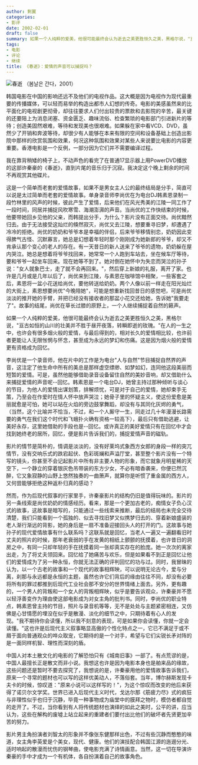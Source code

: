 ```yaml
---
author: 剩翼
categories:
- 影评
date: 2002-02-01
draft: false
summary: 如果一个人纯粹的爱美，他很可能最终会认为逝去之美更胜恒久之美，黑格尔说，"亘古如恒的山川的壮美并不胜于昼开夜落，转瞬即逝的玫瑰。"在人的一生之中，也许会有很多烟火般的爱情，与最后得到的，相对长久的爱情相比较，也许前者更能让人无限怅惘与怀念，甚至成为永远的梦幻和伤痛。这是因为烟火般的爱情更有资格成为回忆。
tags:
- 电影
- 评论
- 继续
title: 《春逝》：爱情的声音可以捕捉吗？
---
```


![春逝 （봄날은 간다，2001）](/img/Bomnaleunganda/Bomnaleungandaboard_2040x2912.jpg)

韩国电影在中国的影响还远不及他们的电视作品。这大概是因为电视作为现代最重要的传播媒体，可以轻而易举的构造出都市人幻想的传奇。电影的美感虽然来的比平面化的电视剧更彻骨，却往往要求人们付出较贵的票款和去影院的辛苦，最关键的还要陪上为消息闭塞、资金匮乏、趣味流俗、检查繁琐的电影部门引进新片的等待；创造美固然艰难，等待和发现美也很艰难。如果躲在家中看VCD、DVD，虽然少了开销和奔波等待，却很少有人能够在本来有限的空间和设备基础上创造出影院中那样的欣赏氛围和效果，何况这种氛围和效果对某些人来说要比电影的内容更重要。香港电影是一个反例，一部分因为它们并不需要编译过程。

我在靠背稍矮的椅子上，不动声色的看完了在普通17显示器上用PowerDVD播放的这部许秦豪的《春逝》，直到片尾的音乐归于沉寂。我决定这个晚上剩余的时间不再观赏其他碟片。

这是一个简单而老套的爱情故事，如果不是男女主人公的最终结局是分手，简直可以说是太过简单而老套的爱情故事。单身录音师李尚优在为电台DJ韩素恩录制一段竹林里的风声的时候，彼此产生了爱情，后来他们在风光秀美的江陵一同工作了一段时间，同居并捕捉风吹寒雪、海潮澎湃的声音。当尚优的工作快结束的时候，他要带她回乡见他的父亲，而韩提出分手，为什么？影片没有正面交待。尚优黯然归去。由于无法接受这灿烂的倏然寂灭，尚优又去江陵，想要重寻旧梦，却遭遇了冷冷的拒绝。尚优的奶奶和爷爷本是幸福的伴侣，后来爷爷移情别恋，奶奶因此变得脾气古怪、沉默寡言，她总是幻想着年轻时那个刚刚成为她新郎的爷爷，却又不肯承认那个变心的老人的存在。有一天昔日的新人送来了爷爷的遗物，奶奶躲在屋内哭泣。她总是想着将爷爷找回来，她常常一个人跑到车站去，坐在候车厅等待，要和爷爷一起坐车回来。现在她等不到了。她对倒在她怀中为失恋而哭泣的孙子说："女人就象巴士，走了就不会再回来。"，然后穿上新娘的礼服，离开了家。也许是几月或是几年以后了，尚优来到江陵，与素恩在咖啡馆中相聚，一些客套之后，素恩将一盆小花送给尚优，要他转送给奶奶。两个人像以前一样走在阳光灿烂的大街上，素恩想要尚优"今晚陪她"，可能是想重新找回昔日的感觉吧，可是尚优淡淡的推开她的手臂，并把已经没有接收者的那盆小花交还给她，告诉她"我要走了"。故事的结尾，尚优在草长过膝的原野上，一个人继续捕捉着自然的籁声。

如果一个人纯粹的爱美，他很可能最终会认为逝去之美更胜恒久之美，黑格尔说，"亘古如恒的山川的壮美并不胜于昼开夜落，转瞬即逝的玫瑰。"在人的一生之中，也许会有很多烟火般的爱情，与最后得到的，相对长久的爱情相比较，也许前者更能让人无限怅惘与怀念，甚至成为永远的梦幻和伤痛。这是因为烟火般的爱情更有资格成为回忆。

李尚优是一个录音师，他在片中的工作是为电台"人与自然"节目捕捉自然界的声音，这注定了他生命中所有的美总是那样虚空缥缈、如梦如幻，连同他这段美丽而短暂的爱情。可是，虽然他能够借助录音设备留住自然的美妙音响，却又借助什么来捕捉爱情的声音呢--回忆。韩素恩是一个电台DJ，她曾主持过那种倾听与谈心的节目，为他人的爱情出谋划策，排解烦忧，可是对于自己的爱情，她却束手无策，乃至会在作爱时在情人怀中放声哭泣；她骨子里的怀疑主义，使这份爱愈是美丽就愈是可怕，她可以站在火焰的旁边鼓掌舞蹈，却没有与其同化灰烬的勇气，（当然，这个比喻并不恰当，不过，和一个人厮守一生，同走过几十年漫漫长路需要的勇气在我们这个时代和飞蛾扑火确有资格一较高下），最后只有借助逃避，让美好永存，这里她借助的手段也是--回忆。或许真正的美好爱情只有在回忆中才会找到她终老的居所，回忆，便是影片告诉我们的，捕捉爱情声音的磁轨。

影片的情节是简朴的，情调是淡淡的，没有好莱坞式象西方女郎的身段一样的突兀情节，没有交响乐式的跌宕起伏、色彩斑斓和声溢厅堂，甚至整个影片没有一个特写的镜头，你甚至不会记起影片中所有非主要人物的形象，而它就象月明星稀的天空下，一个静立的穿着银灰色吊带装的东方少女，不必有暗香袭来，你便已然沉醉，它又象寂静的山野上悠然独奏的一曲箫声，就算你是听惯了重金属的西方人，又何尝能够拒绝这种返朴归真的感动？

然而，作为后现代叙事的行家里手，许秦豪影片的结构仍旧是值得玩味的。影片的另一条线索是尚优奶奶的情感经历。看来，那是一个更加古老的，痴情女子负心汉式的故事，这故事是暗写的，只能通过一些线索来推断，最后的结局也未完全交待清楚，我们只能看到一个孤独的、似去寻找旧梦又似携梦归去的、穿着新娘盛装的老人渐行渐远的背影，她的身后是一扇不准备迎接回头人的打开的门。这故事与她孙子的现代爱情故事有什么联系吗？这联系就是回忆，当老人一遍又一遍翻看旧时丈夫的照片的时候，那年老衰弱的手在发黄的相纸上颤颤的抚摸着，也许昔日的洞房之中，有同一只却年轻的手在抚摸着同一张却真实存在的脸庞。她一次次的离家出走，为了将丈夫领回来。回忆给了她痛苦与欢乐，但是如果看不到正是回忆让他们的爱情成为了另一种永恒，你就无法正确的评判回忆的功与过。同时，我冒昧的认为，以一个古老的故事和一个现代的故事相辉映，可以说明无论古今，爱与分离，刹那与永远都是永恒的主题，虽然也许它们背后的缘由往往不同，却没有必要将所有的罪过都推到后现代工业社会那不安分的世界情绪上面去。另外，更有趣的，一个男人的背叛和一个女人的背叛相辉映，似乎是要告诉观众，许秦豪并不愿以轻浮善变作为理由使这部电影成为对女主角的批判书。同时，李尚优的职业特点，韩素恩曾主持的节目，照片与录音机等等，无不是处处与主题紧密相连，又仿佛是心甘情愿的埋没在似乎是散漫、淡化的细节之中，只期待着有心人的发现。"我不期待你会读懂，所以我不刻意的表现，可是如果你会读懂，你就一定会读懂。"这也许是后现代主义叙事略显高傲的个性化特点之一，它已不满足于或不屑于面向普通观众的哗众取宠，它期待的是一个对手，希望与它们尖锐长矛对阵的是一面同样机智、理性而深刻的盾。

中国人对本土散文化的电影的了解恐怕只有《城南旧事》一部了。有点荒谬的是，中国人最擅长正是散文而非小说。我想这也许是因为电影本身也是舶来品的缘故，这些问题还是暂时不要去探究了，我想说的是，许秦豪用他的爱情故事告诉我们，原来一个寻常的题材也可以写的这样优美动人，不落俗套。当年，博尔赫斯发现卡夫卡的时候，惊叹道："原来小说可以这样写的！"，为这个惊叹而改变的他后来获得了诺贝尔文学奖。世界已进入后现代主义时代，戈达尔那《筋疲力尽》式的疯狂与非理性似乎也归于沉静，毕竟一种事物成为庙堂中的膜拜之物时，模仿者都自觉的走开了。不过，当你看到有人将传统题材也演绎的如此之美时，公平的讲，应当认为，这些在解构的废墟上站立起来的重建者们要付出比他们的破坏者先贤更加辛苦的努力。

影片男主角扮演者刘智太的形象并不像张东健那样出色，不过有些沉静而憨憨的味道，女主角李英爱是个美女，现代、健康。他们的演技配合韩国江源的迤逦分光、适时响起的散漫而忧伤的钢琴曲，使电影充满了诗情画意。当然，这一切在导演许秦豪的手中才成为一个有机体，各自扮演着自己的故事角色。
